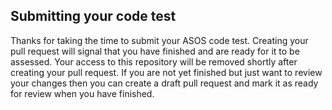 ## Submitting your code test
Thanks for taking the time to submit your ASOS code test. Creating your pull request will signal that you have finished and are ready for it to be assessed. Your access to this repository will be removed shortly after creating your pull request. 
If you are not yet finished but just want to review your changes then you can create a draft pull request and mark it as ready for review when you have finished.
